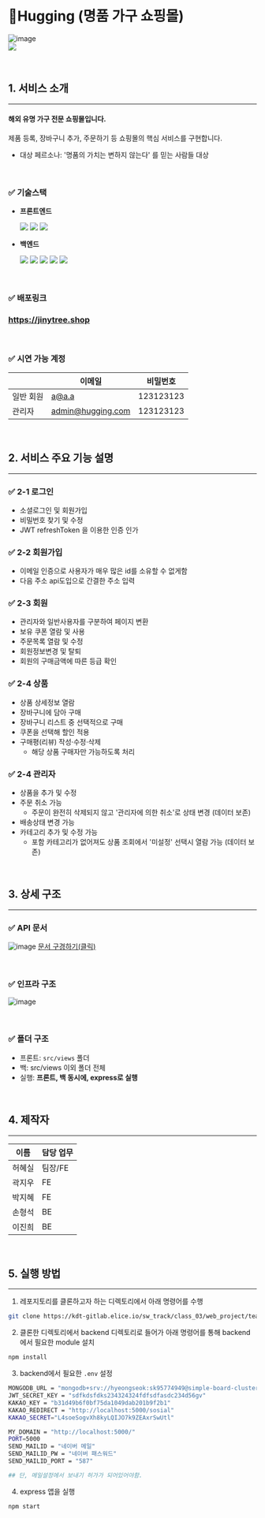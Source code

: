 # 🤗Hugging (명품 가구 쇼핑몰)

<div>

<!-- <img alt="쇼핑-데모 " src="https://www.notion.so/image/https%3A%2F%2Fs3-us-west-2.amazonaws.com%2Fsecure.notion-static.com%2Fa22809bd-043a-42ab-b219-b0466a1a969d%2FUntitled.png?table=block&id=ae83c156-267f-455d-90d9-619ca7dd3d7f&spaceId=beaa8bbc-f504-4c20-b220-9fc699f70e12&width=2000&userId=14cc2ef3-04b9-41f7-9991-3bf06bfcb033&cache=v2"> -->


![image](https://user-images.githubusercontent.com/86906350/201465001-6432ab69-7249-494a-a0ac-2b894a7695cd.png)
<br />
<img src ="https://www.notion.so/image/https%3A%2F%2Fs3-us-west-2.amazonaws.com%2Fsecure.notion-static.com%2Fea69ef50-1b49-4bed-b23d-90dc5d28591f%2FUntitled.png?table=block&id=5a1f67c2-d498-4a43-b7cd-aede8feb5239&spaceId=beaa8bbc-f504-4c20-b220-9fc699f70e12&width=1850&userId=14cc2ef3-04b9-41f7-9991-3bf06bfcb033&cache=v2">
</div>

<br />

## 1. 서비스 소개
---

#### 해외 유명 가구 전문 쇼핑몰입니다. 
제품 등록, 장바구니 추가, 주문하기 등 쇼핑몰의 핵심 서비스를 구현합니다.

* 대상 페르소나: '명품의 가치는 변하지 않는다' 를 믿는 사람들 대상

<br>

### ✅ 기술스택

* **프론트엔드**

  <img src="https://img.shields.io/badge/HTML5-E34F26?style=flat-square&logo=HTML5&logoColor=white"/>
  <img src="https://img.shields.io/badge/CSS3-1572B6?style=flat-square&logo=CSS3&logoColor=white"/>
  <img src="https://img.shields.io/badge/JavaScript-F7DF1E?style=flat-square&logo=JavaScript&logoColor=white"/>

* **백엔드**

  <img src="https://img.shields.io/badge/Node.js-339933?style=flat-square&logo=Node.js&logoColor=white"/>
  <img src="https://img.shields.io/badge/express-000000?style=flat-square&logo=express&logoColor=white"/>
  <img src="https://img.shields.io/badge/MongoDB-47A248?style=flat-square&logo=MongoDB&logoColor=white"/>

  <img src="https://img.shields.io/badge/NGINX-009639?style=flat-square&logo=NGINX&logoColor=white"/>
  <img src="https://img.shields.io/badge/PM2-2B037A?style=flat-square&logo=PM2&logoColor=white"/>

<br>

### ✅ 배포링크
### https://jinytree.shop

<!-- **시연 영상 링크** -->
<br>

### ✅ 시연 가능 계정

|    | 이메일 | 비밀번호 |
| ------ | --------- |--------- |
| 일반 회원 | a@a.a | 123123123 |
| 관리자 | admin@hugging.com | 123123123 |

<br>

## 2. 서비스 주요 기능 설명
---
### ✅ 2-1 로그인

* 소셜로그인 및 회원가입
* 비밀번호 찾기 및 수정
* JWT refreshToken 을 이용한 인증 인가

### ✅ 2-2 회원가입

* 이메일 인증으로 사용자가 매우 많은 id를 소유할 수 없게함
* 다음 주소 api도입으로 간결한 주소 입력

### ✅ 2-3 회원

* 관리자와 일반사용자를 구분하여 페이지 변환
* 보유 쿠폰 열람 및 사용
* 주문목록 열람 및 수정
* 회원정보변경 및 탈퇴
* 회원의 구매금액에 따른 등급 확인

### ✅ 2-4 상품

* 상품 상세정보 열람
* 장바구니에 담아 구매
* 장바구니 리스트 중 선택적으로 구매
* 쿠폰을 선택해 할인 적용
* 구매평(리뷰) 작성·수정·삭제
  * 해당 상품 구매자만 가능하도록 처리

### ✅ 2-4 관리자

* 상품을 추가 및 수정
* 주문 취소 가능
  * 주문이 완전히 삭제되지 않고 '관리자에 의한 취소'로 상태 변경 (데이터 보존)
* 배송상태 변경 가능
* 카테고리 추가 및 수정 가능
  * 포함 카테고리가 없어져도 상품 조회에서 '미설정' 선택시 열람 가능 (데이터 보존)

<br>

## 3. 상세 구조
---

### ✅ API 문서
![image](https://user-images.githubusercontent.com/86906350/201463783-435c8ddf-ffc0-4002-b9e7-c7ff04acdd61.png)
[문서 구경하기(클릭)](https://www.notion.so/elice/API-7dc294fdb2064d5bbdc2a82dd769a02d)

<br>

### ✅ 인프라 구조
![image](https://i.ibb.co/9tGxmx0/image.png)<br />

<br>

### ✅ 폴더 구조

- 프론트: `src/views` 폴더
- 백: src/views 이외 폴더 전체
- 실행: **프론트, 백 동시에, express로 실행**

<br>

## 4. 제작자
---

| 이름   | 담당 업무 |
| ------ | --------- |
| 허혜실 | 팀장/FE   |
| 곽지우 | FE        |
| 박지혜 | FE        |
| 손형석 | BE        |
| 이진희 | BE        |

<br />

## 5. 실행 방법
---

1. 레포지토리를 클론하고자 하는 디렉토리에서 아래 명령어를 수행
  ```bash
  git clone https://kdt-gitlab.elice.io/sw_track/class_03/web_project/team24/hugging.git
  ```

2. 클론한 디렉토리에서 backend 디렉토리로 들어가 아래 명령어를 통해 backend에서 필요한 module 설치

  ```bash
  npm install
  ```

3. backend에서 필요한 `.env` 설정

  ```bash
  MONGODB_URL = "mongodb+srv://hyeongseok:sk95774949@simple-board-cluster.lmdzbhe.mongodb.net/?retryWrites=true&w=majority"
  JWT_SECRET_KEY = "sdfkdsfdks234324324fdfsdfasdc234d56gv"
  KAKAO_KEY = "b31d49b6f0bf75da1049dab201b9f2b1"
  KAKAO_REDIRECT = "http://localhost:5000/sosial"
  KAKAO_SECRET="L4soeSogvXh8kyLQIJO7k9ZEAxrSwUtl"

  MY_DOMAIN = "http://localhost:5000/"
  PORT=5000
  SEND_MAILID = "네이버 메일"
  SEND_MAILID_PW = "네이버 패스워드"
  SEND_MAILID_PORT = "587"

  ## 단, 메일설정에서 보내기 허가가 되어있어야함.
  ```

4. express 앱을 실행

  ```bash
  npm start
  ```

<br>
